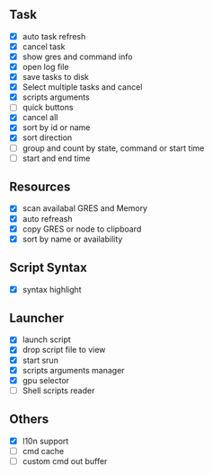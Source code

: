 ## Task
- [X] auto task refresh
- [X] cancel task
- [X] show gres and command info
- [X] open log file
- [X] save tasks to disk
- [X] Select multiple tasks and cancel
- [X] scripts arguments
- [ ] quick buttons
- [X] cancel all
- [X] sort by id or name
- [X] sort direction
- [ ] group and count by state, command or start time
- [ ] start and end time
## Resources
- [X] scan availabal GRES and Memory
- [X] auto refreash
- [X] copy GRES or node to clipboard
- [X] sort by name or availability
## Script Syntax
- [X] syntax highlight
## Launcher
- [X] launch script
- [X] drop script file to view
- [X] start srun
- [X] scripts arguments manager
- [X] gpu selector
- [ ] Shell scripts reader
## Others
- [X] l10n support
- [ ] cmd cache
- [ ] custom cmd out buffer
